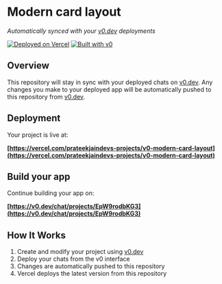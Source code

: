 # Modern card layout

*Automatically synced with your [v0.dev](https://v0.dev) deployments*

[![Deployed on Vercel](https://img.shields.io/badge/Deployed%20on-Vercel-black?style=for-the-badge&logo=vercel)](https://vercel.com/prateekjaindevs-projects/v0-modern-card-layout)
[![Built with v0](https://img.shields.io/badge/Built%20with-v0.dev-black?style=for-the-badge)](https://v0.dev/chat/projects/EpW9rodbKG3)

## Overview

This repository will stay in sync with your deployed chats on [v0.dev](https://v0.dev).
Any changes you make to your deployed app will be automatically pushed to this repository from [v0.dev](https://v0.dev).

## Deployment

Your project is live at:

**[https://vercel.com/prateekjaindevs-projects/v0-modern-card-layout](https://vercel.com/prateekjaindevs-projects/v0-modern-card-layout)**

## Build your app

Continue building your app on:

**[https://v0.dev/chat/projects/EpW9rodbKG3](https://v0.dev/chat/projects/EpW9rodbKG3)**

## How It Works

1. Create and modify your project using [v0.dev](https://v0.dev)
2. Deploy your chats from the v0 interface
3. Changes are automatically pushed to this repository
4. Vercel deploys the latest version from this repository